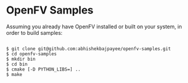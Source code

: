# OpenFV Samples

Assuming you already have OpenFV installed or built on your system, in order to build samples:

<code>
$ git clone git@github.com:abhishekbajpayee/openfv-samples.git
$ cd openfv-samples
$ mkdir bin
$ cd bin
$ cmake [-D PYTHON_LIBS=<path to where libpython2.7.so lies>] ..
$ make
</code>